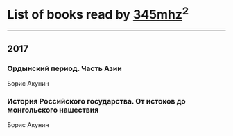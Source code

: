 # List of books read by [345mhz](https://plus.google.com/107233253672325058205)<sup>2</sup>
---

## 2017

### Ордынский период. Часть Азии
Борис Акунин


### История Российского государства. От истоков до монгольского нашествия
Борис Акунин



